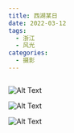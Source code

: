 ```yaml
---
title: 西湖某日
date: 2022-03-12
tags:
  - 浙江
  - 风光
categories:
  - 摄影
---
```


<img src="https://www.ohpooh.space/%E6%91%84%E5%BD%B1%2F%E8%A5%BF%E6%B9%96%E6%9F%90%E6%97%A5%2Fhaou-2728.jpg" alt="">

<!-- more -->

![Alt Text](https://www.ohpooh.space/%E6%91%84%E5%BD%B1%2F%E8%A5%BF%E6%B9%96%E6%9F%90%E6%97%A5%2Fhaou-2680.jpg)

![Alt Text](https://www.ohpooh.space/%E6%91%84%E5%BD%B1%2F%E8%A5%BF%E6%B9%96%E6%9F%90%E6%97%A5%2Fhaou-2696.jpg)

![Alt Text](https://www.ohpooh.space/%E6%91%84%E5%BD%B1%2F%E8%A5%BF%E6%B9%96%E6%9F%90%E6%97%A5%2Fhaou-2703.jpg)
